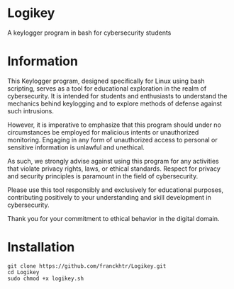 # Logikey
A keylogger program in bash for cybersecurity students

# Information
This Keylogger program, designed specifically for Linux using bash scripting, serves as a tool for educational exploration in the realm of cybersecurity. It is intended for students and enthusiasts to understand the mechanics behind keylogging and to explore methods of defense against such intrusions.

However, it is imperative to emphasize that this program should under no circumstances be employed for malicious intents or unauthorized monitoring. Engaging in any form of unauthorized access to personal or sensitive information is unlawful and unethical.

As such, we strongly advise against using this program for any activities that violate privacy rights, laws, or ethical standards. Respect for privacy and security principles is paramount in the field of cybersecurity.

Please use this tool responsibly and exclusively for educational purposes, contributing positively to your understanding and skill development in cybersecurity.

Thank you for your commitment to ethical behavior in the digital domain.

# Installation
    git clone https://github.com/franckhtr/Logikey.git
    cd Logikey
    sudo chmod +x logikey.sh


